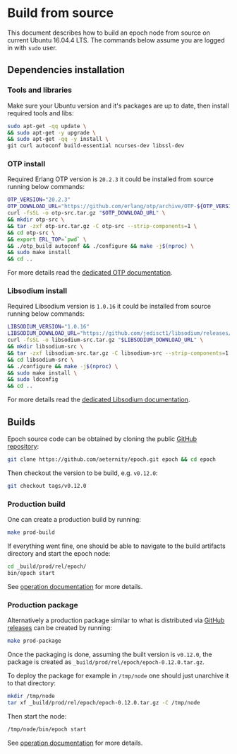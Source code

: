 # Build from source

This document describes how to build an epoch node from source on current Ubuntu 16.04.4 LTS.
The commands below assume you are logged in with `sudo` user.

## Dependencies installation

### Tools and libraries

Make sure your Ubuntu version and it's packages are up to date, then install required tools and libs:
```bash
sudo apt-get -qq update \
&& sudo apt-get -y upgrade \
&& sudo apt-get -qq -y install \
git curl autoconf build-essential ncurses-dev libssl-dev
```

### OTP install

Required Erlang OTP version is `20.2.3` it could be installed from source running below commands:

```bash
OTP_VERSION="20.2.3"
OTP_DOWNLOAD_URL="https://github.com/erlang/otp/archive/OTP-${OTP_VERSION}.tar.gz"
curl -fsSL -o otp-src.tar.gz "$OTP_DOWNLOAD_URL" \
&& mkdir otp-src \
&& tar -zxf otp-src.tar.gz -C otp-src --strip-components=1 \
&& cd otp-src \
&& export ERL_TOP=`pwd` \
&& ./otp_build autoconf && ./configure && make -j$(nproc) \
&& sudo make install
&& cd ..
```

For more details read the [dedicated OTP documentation](http://erlang.org/doc/installation_guide/INSTALL.html).

### Libsodium install

Required Libsodium version is `1.0.16` it could be installed from source running below commands:

```bash
LIBSODIUM_VERSION="1.0.16"
LIBSODIUM_DOWNLOAD_URL="https://github.com/jedisct1/libsodium/releases/download/${LIBSODIUM_VERSION}/libsodium-${LIBSODIUM_VERSION}.tar.gz"
curl -fsSL -o libsodium-src.tar.gz "$LIBSODIUM_DOWNLOAD_URL" \
&& mkdir libsodium-src \
&& tar -zxf libsodium-src.tar.gz -C libsodium-src --strip-components=1 \
&& cd libsodium-src \
&& ./configure && make -j$(nproc) \
&& sudo make install \
&& sudo ldconfig
&& cd ..
```

For more details read the [dedicated Libsodium documentation](https://download.libsodium.org/doc/installation/).

## Builds

Epoch source code can be obtained by cloning the public [GitHub repository](https://github.com/aeternity/epoch):

```bash
git clone https://github.com/aeternity/epoch.git epoch && cd epoch
```

Then checkout the version to be build, e.g. `v0.12.0`:

```bash
git checkout tags/v0.12.0
```

### Production build

One can create a production build by running:
```bash
make prod-build
```

If everything went fine, one should be able to navigate to the build artifacts directory and start the epoch node:
```bash
cd _build/prod/rel/epoch/
bin/epoch start
```

See [operation documentation](operation.md) for more details.

### Production package

Alternatively a production package similar to what is distributed via [GitHub releases](https://github.com/aeternity/epoch/releases) can be created by running:

```bash
make prod-package
```

Once the packaging is done, assuming the built version is `v0.12.0`, the package is created as `_build/prod/rel/epoch/epoch-0.12.0.tar.gz`.

To deploy the package for example in `/tmp/node` one should just unarchive it to that directory:

```bash
mkdir /tmp/node
tar xf _build/prod/rel/epoch/epoch-0.12.0.tar.gz -C /tmp/node
```

Then start the node:
```bash
/tmp/node/bin/epoch start
```

See [operation documentation](operation.md) for more details.
